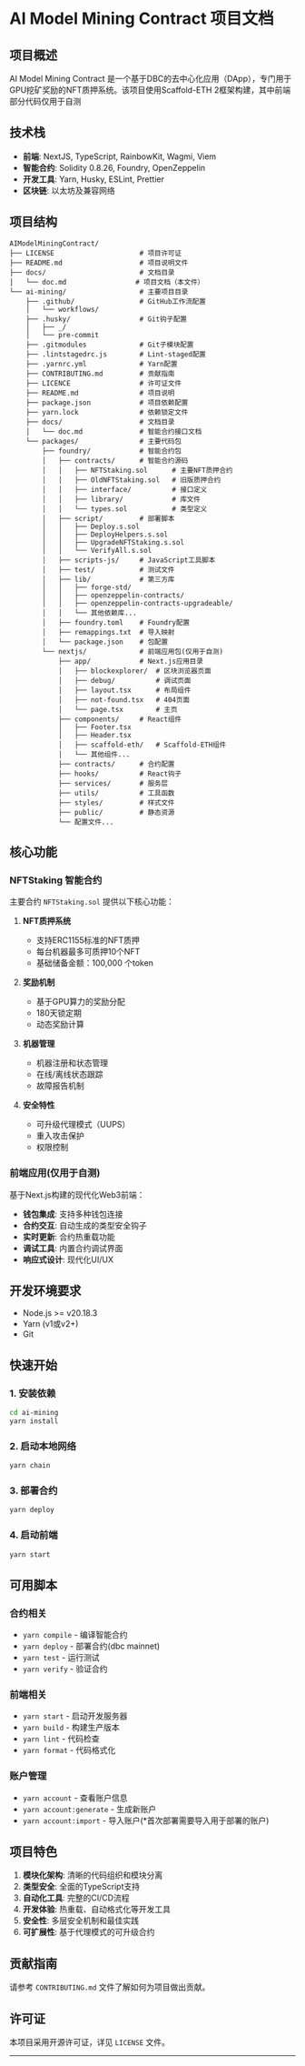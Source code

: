 # AI Model Mining Contract 项目文档

## 项目概述

AI Model Mining Contract 是一个基于DBC的去中心化应用（DApp），专门用于GPU挖矿奖励的NFT质押系统。该项目使用Scaffold-ETH 2框架构建，其中前端部分代码仅用于自测

## 技术栈

- **前端**: NextJS, TypeScript, RainbowKit, Wagmi, Viem
- **智能合约**: Solidity 0.8.26, Foundry, OpenZeppelin
- **开发工具**: Yarn, Husky, ESLint, Prettier
- **区块链**: 以太坊及兼容网络

## 项目结构

```
AIModelMiningContract/
├── LICENSE                     # 项目许可证
├── README.md                   # 项目说明文件
├── docs/                       # 文档目录
│   └── doc.md                 # 项目文档（本文件）
└── ai-mining/                  # 主要项目目录
    ├── .github/                # GitHub工作流配置
    │   └── workflows/
    ├── .husky/                 # Git钩子配置
    │   ├── _/
    │   └── pre-commit
    ├── .gitmodules             # Git子模块配置
    ├── .lintstagedrc.js        # Lint-staged配置
    ├── .yarnrc.yml             # Yarn配置
    ├── CONTRIBUTING.md         # 贡献指南
    ├── LICENCE                 # 许可证文件
    ├── README.md               # 项目说明
    ├── package.json            # 项目依赖配置
    ├── yarn.lock               # 依赖锁定文件
    ├── docs/                   # 文档目录
    │   └── doc.md              # 智能合约接口文档
    └── packages/               # 主要代码包
        ├── foundry/            # 智能合约包
        │   ├── contracts/      # 智能合约源码
        │   │   ├── NFTStaking.sol      # 主要NFT质押合约
        │   │   ├── OldNFTStaking.sol   # 旧版质押合约
        │   │   ├── interface/          # 接口定义
        │   │   ├── library/            # 库文件
        │   │   └── types.sol           # 类型定义
        │   ├── script/         # 部署脚本
        │   │   ├── Deploy.s.sol
        │   │   ├── DeployHelpers.s.sol
        │   │   ├── UpgradeNFTStaking.s.sol
        │   │   └── VerifyAll.s.sol
        │   ├── scripts-js/     # JavaScript工具脚本
        │   ├── test/           # 测试文件
        │   ├── lib/            # 第三方库
        │   │   ├── forge-std/
        │   │   ├── openzeppelin-contracts/
        │   │   ├── openzeppelin-contracts-upgradeable/
        │   │   └── 其他依赖库...
        │   ├── foundry.toml    # Foundry配置
        │   ├── remappings.txt  # 导入映射
        │   └── package.json    # 包配置
        └── nextjs/             # 前端应用包(仅用于自测)
            ├── app/            # Next.js应用目录
            │   ├── blockexplorer/  # 区块浏览器页面
            │   ├── debug/          # 调试页面
            │   ├── layout.tsx      # 布局组件
            │   ├── not-found.tsx   # 404页面
            │   └── page.tsx        # 主页
            ├── components/     # React组件
            │   ├── Footer.tsx
            │   ├── Header.tsx
            │   ├── scaffold-eth/   # Scaffold-ETH组件
            │   └── 其他组件...
            ├── contracts/      # 合约配置
            ├── hooks/          # React钩子
            ├── services/       # 服务层
            ├── utils/          # 工具函数
            ├── styles/         # 样式文件
            ├── public/         # 静态资源
            └── 配置文件...
```

## 核心功能

### NFTStaking 智能合约

主要合约 `NFTStaking.sol` 提供以下核心功能：

1. **NFT质押系统**
   - 支持ERC1155标准的NFT质押
   - 每台机器最多可质押10个NFT
   - 基础储备金额：100,000 个token

2. **奖励机制**
   - 基于GPU算力的奖励分配
   - 180天锁定期
   - 动态奖励计算

3. **机器管理**
   - 机器注册和状态管理
   - 在线/离线状态跟踪
   - 故障报告机制

4. **安全特性**
   - 可升级代理模式（UUPS）
   - 重入攻击保护
   - 权限控制

### 前端应用(仅用于自测)

基于Next.js构建的现代化Web3前端：

- **钱包集成**: 支持多种钱包连接
- **合约交互**: 自动生成的类型安全钩子
- **实时更新**: 合约热重载功能
- **调试工具**: 内置合约调试界面
- **响应式设计**: 现代化UI/UX

## 开发环境要求

- Node.js >= v20.18.3
- Yarn (v1或v2+)
- Git

## 快速开始

### 1. 安装依赖

```bash
cd ai-mining
yarn install
```

### 2. 启动本地网络

```bash
yarn chain
```

### 3. 部署合约

```bash
yarn deploy
```

### 4. 启动前端

```bash
yarn start
```

## 可用脚本

### 合约相关
- `yarn compile` - 编译智能合约
- `yarn deploy` - 部署合约(dbc mainnet)
- `yarn test` - 运行测试
- `yarn verify` - 验证合约

### 前端相关
- `yarn start` - 启动开发服务器
- `yarn build` - 构建生产版本
- `yarn lint` - 代码检查
- `yarn format` - 代码格式化

### 账户管理
- `yarn account` - 查看账户信息
- `yarn account:generate` - 生成新账户
- `yarn account:import` - 导入账户(*首次部署需要导入用于部署的账户)

## 项目特色

1. **模块化架构**: 清晰的代码组织和模块分离
2. **类型安全**: 全面的TypeScript支持
3. **自动化工具**: 完整的CI/CD流程
4. **开发体验**: 热重载、自动格式化等开发工具
5. **安全性**: 多层安全机制和最佳实践
6. **可扩展性**: 基于代理模式的可升级合约

## 贡献指南

请参考 `CONTRIBUTING.md` 文件了解如何为项目做出贡献。

## 许可证

本项目采用开源许可证，详见 `LICENSE` 文件。

---

